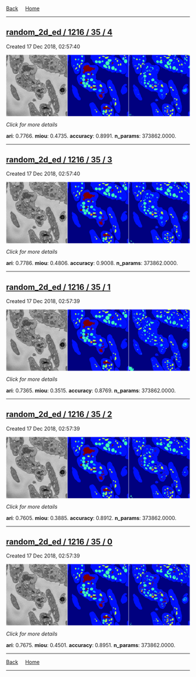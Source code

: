 
[Back](..)&nbsp;&nbsp;&nbsp;&nbsp;&nbsp;[Home](https://leapmanlab.github.io/snapshots)

---

<div class="summary"><a href="4"><h2>random_2d_ed / 1216 / 35 / 4</h2></a><p>Created 17 Dec 2018, 02:57:40
</p><a href="4"><img src="4/media/summary.png" align="center"></a><p>
<i>Click for more details</i>
</p></div>

**ari**: 0.7766. **miou**: 0.4735. **accuracy**: 0.8991. **n_params**: 373862.0000. 

---

<div class="summary"><a href="3"><h2>random_2d_ed / 1216 / 35 / 3</h2></a><p>Created 17 Dec 2018, 02:57:40
</p><a href="3"><img src="3/media/summary.png" align="center"></a><p>
<i>Click for more details</i>
</p></div>

**ari**: 0.7786. **miou**: 0.4806. **accuracy**: 0.9008. **n_params**: 373862.0000. 

---

<div class="summary"><a href="1"><h2>random_2d_ed / 1216 / 35 / 1</h2></a><p>Created 17 Dec 2018, 02:57:39
</p><a href="1"><img src="1/media/summary.png" align="center"></a><p>
<i>Click for more details</i>
</p></div>

**ari**: 0.7365. **miou**: 0.3515. **accuracy**: 0.8769. **n_params**: 373862.0000. 

---

<div class="summary"><a href="2"><h2>random_2d_ed / 1216 / 35 / 2</h2></a><p>Created 17 Dec 2018, 02:57:39
</p><a href="2"><img src="2/media/summary.png" align="center"></a><p>
<i>Click for more details</i>
</p></div>

**ari**: 0.7605. **miou**: 0.3885. **accuracy**: 0.8912. **n_params**: 373862.0000. 

---

<div class="summary"><a href="0"><h2>random_2d_ed / 1216 / 35 / 0</h2></a><p>Created 17 Dec 2018, 02:57:39
</p><a href="0"><img src="0/media/summary.png" align="center"></a><p>
<i>Click for more details</i>
</p></div>

**ari**: 0.7675. **miou**: 0.4501. **accuracy**: 0.8951. **n_params**: 373862.0000. 

---

[Back](..)&nbsp;&nbsp;&nbsp;&nbsp;&nbsp;[Home](https://leapmanlab.github.io/snapshots)

---